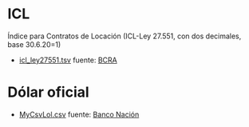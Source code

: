 # ICL
Índice para Contratos de Locación (ICL-Ley 27.551, con dos decimales, base 30.6.20=1)
- [icl_ley27551.tsv](icl_ley27551.tsv) fuente: [BCRA](https://www.bcra.gob.ar/PublicacionesEstadisticas/Principales_variables_datos.asp?serie=7988&detalle=%CDndice%20para%20Contratos%20de%20Locaci%F3n%20(ICL-Ley%2027.551,%20con%20dos%20decimales,%20base%2030.6.20=1))

# Dólar oficial
- [MyCsvLol.csv](MyCsvLol.csv) fuente: [Banco Nación](https://www.bna.com.ar/Personas)
